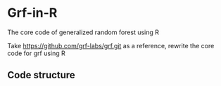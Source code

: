 # Grf-in-R
The core code of generalized random forest using R

Take https://github.com/grf-labs/grf.git as a reference, rewrite the core code for grf using R

## Code structure
